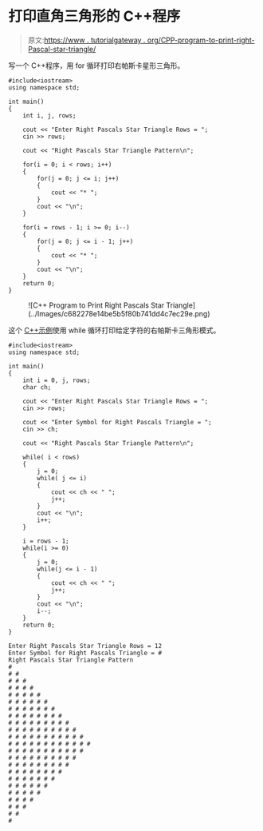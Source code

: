# 打印直角三角形的 C++程序

> 原文:[https://www . tutorialgateway . org/CPP-program-to-print-right-Pascal-star-triangle/](https://www.tutorialgateway.org/cpp-program-to-print-right-pascals-star-triangle/)

写一个 C++程序，用 for 循环打印右帕斯卡星形三角形。

```
#include<iostream>
using namespace std;

int main()
{
	int i, j, rows;

    cout << "Enter Right Pascals Star Triangle Rows = ";
    cin >> rows;

    cout << "Right Pascals Star Triangle Pattern\n"; 

    for(i = 0; i < rows; i++)
    {
    	for(j = 0; j <= i; j++)
		{
            cout << "* ";
        }
        cout << "\n";
    }	

    for(i = rows - 1; i >= 0; i--)
    {
    	for(j = 0; j <= i - 1; j++)
		{
            cout << "* ";
        }
        cout << "\n";
    }	
 	return 0;
}
```

<figure class="wp-block-image size-large">![C++ Program to Print Right Pascals Star Triangle](../Images/c682278e14be5b5f80b741dd4c7ec29e.png)</figure>

这个 [C++示例](https://www.tutorialgateway.org/cpp-programs/)使用 while 循环打印给定字符的右帕斯卡三角形模式。

```
#include<iostream>
using namespace std;

int main()
{
	int i = 0, j, rows;
    char ch;

    cout << "Enter Right Pascals Star Triangle Rows = ";
    cin >> rows;

    cout << "Enter Symbol for Right Pascals Triangle = ";
    cin >> ch;

    cout << "Right Pascals Star Triangle Pattern\n"; 

    while( i < rows)
    {
        j = 0;
    	while( j <= i)
		{
            cout << ch << " ";
            j++;
        }
        cout << "\n";
        i++;
    }	

    i = rows - 1; 
    while(i >= 0)
    {
        j = 0; 
    	while(j <= i - 1)
		{
            cout << ch << " ";
            j++;
        }
        cout << "\n";
        i--;
    }	
 	return 0;
}
```

```
Enter Right Pascals Star Triangle Rows = 12
Enter Symbol for Right Pascals Triangle = #
Right Pascals Star Triangle Pattern
# 
# # 
# # # 
# # # # 
# # # # # 
# # # # # # 
# # # # # # # 
# # # # # # # # 
# # # # # # # # # 
# # # # # # # # # # 
# # # # # # # # # # # 
# # # # # # # # # # # # 
# # # # # # # # # # # 
# # # # # # # # # # 
# # # # # # # # # 
# # # # # # # # 
# # # # # # # 
# # # # # # 
# # # # # 
# # # # 
# # # 
# # 
# 
```